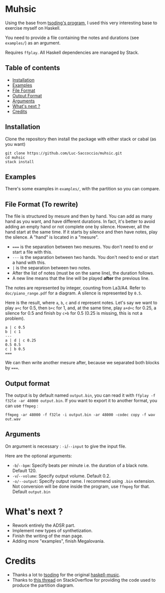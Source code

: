 # Muhsic

Using the base from [tsoding's program](https://github.com/tsoding/haskell-music), I used this very interesting base to exercise myself on Haskell.

You need to provide a file containing the notes and durations (see `examples/`) as an argument.

Requires `ffplay`. All Haskell dependencies are managed by Stack.

## Table of contents

* [Installation](#Installation)
* [Examples](#examples)
* [File Format](#file-format)
* [Output Format](#output-format)
* [Arguments](#arguments)
* [What's next ?](#next)
* [Credits](#credits)

<a name="installation"></a>

## Installation

Clone the repository then install the package with either stack or cabal (as you want)
```
git clone https://github.com/Luc-Saccoccio/muhsic.git
cd muhsic
stack install
```

<a name="examples"></a>

## Examples

There's some examples in `examples/`, with the partition so you can compare.

<a name="file-format"></a>

## File Format (To rewrite)

The file is structured by mesure and then by hand. You can add as many hand as you want, and have different durations. In fact, it's better to avoid adding an empty hand or not complete one by silence. However, all the hand start at the same time. If it starts by silence and then have notes, play the silence. A "hand" is located in a "mesure".

- `===` is the separation between two mesures. You don't need to end or start a file with this.
- `---` is the separation between two hands. You don't need to end or start a hand with this.
- `|` is the separation between two notes.
- After the list of notes (must be on the same line), the duration follows.
- A new line means that the line will be played **after** the previous line.

The notes are represented by integer, counting from La3/A4. Refer to `doc/piano_range.pdf` for a diagram. A silence is represented by `0.5`.

Here is the result, where `a`, `b`, `c` and `d` represent notes. Let's say we want to play `a+c` for 0.5, then `b+c` for 1, and, at the same time, play `a+d+c` for 0.25, a silence for 0.5 and finish by `c+b` for 0.5 (0.25 is missing, this is not a problem).

```
a | c 0.5
b | c 1
---
a | d | c 0.25
0.5 0.5
c | b 0.5
===
```

We can then write another mesure after, because we separated both blocks by `===`.

<a name="output-format"></a>

## Output format

The output is by default named `output.bin`, you can read it with `ffplay -f f32le -ar 48000 output.bin`. If you want to export it to another format, you can use `ffmpeg` :
```
ffmpeg -ar 48000 -f f32le -i output.bin -ar 48000 -codec copy -f wav out.wav
```

<a name="arguments"></a>

## Arguments

On argument is necessary : `-i`/`--input` to give the input file.

Here are the optional arguments:
- `-b`/`--bpm`: Specify beats per minute i.e. the duration of a black note. Default 120.
- `-v`/`--volume`: Specify output volume. Default 0.2.
- `-o/--output`: Specify output name. I recommend using `.bin` extension. Not conversion will be done inside the program, use `ffmpeg` for that. Default `output.bin`

<a name="next"></a>

# What's next ?
- Rework entirely the ADSR part.
- Implement new types of synthetization.
- Finish the writing of the man page.
- Adding more "examples", finish Megalovania.

<a name="credits"></a>

# Credits

- Thanks a lot to [tsoding](https://github.com/tsoding/) for the original [haskell-music](https://github.com/tsoding/haskell-music).
- Thanks to [this thread](https://tex.stackexchange.com/a/448153) on StackOverflow for providing the code used to produce the partition diagram.
